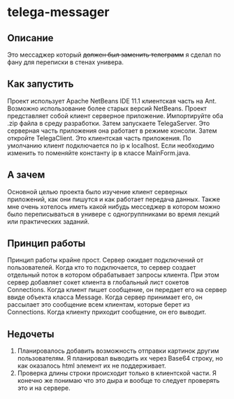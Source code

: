 # telega-messager
## Описание
Это мессаджер который ~~должен был заменить телеграмм~~ я сделал по фану для переписки в стенах универа.
## Как запустить
Проект использует Apache NetBeans IDE 11.1 клиентская часть на Ant. Возможно использование более старых версий NetBeans.
Проект представляет собой клиент серверное приложение. Импортируйте оба .zip файла в среду разработки. Затем запускаете TelegaServer. Это серверная часть приложения она работает в режиме консоли. Затем откройте TelegaClient. Это клиентская часть приложения. По умолчанию клиент подключается по ip к localhost. Если необходимо изменить то поменяйте константу ip в классе MainForm.java.
## А зачем
Основной целью проекта было изучение клиент серверных приложений, как они пишутся и как работает передача данных. Также мне очень хотелось иметь какой нибудь месседжер в котором можно было переписываться в универе с одногруппниками во время лекций или практических заданий.
## Принцип работы
Принцип работы крайне прост. Сервер ожидает подключений от пользователей. Когда кто то подключается, то сервер создает отдельный поток в котором обрабатывает запросы клиента. При этом сервер добавляет сокет клиента в глобальный лист сокетов Connections. Когда клиент пишет сообщение, он передает его на сервер ввиде объекта класса Message. Когда сервер принимает его, он рассылает это сообщение всем клиентам, которые берет из Connections. Когда клиенту приходит сообщение, он его выводит.
## Недочеты
1. Планировалось добавить возможность отправки картинок другим пользователям. Я планировал выводить их через Base64 строку, но как оказалось html элемент их не поддерживает.
2. Проверка длины строки происходит только в клиентской части. Я конечно же понимаю что это дыра и вообще то следует проверять это и на сервере.
 
